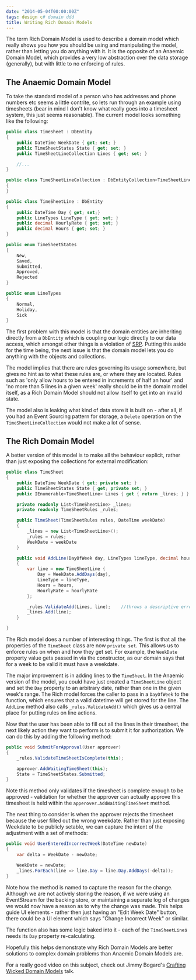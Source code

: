 ```yaml
---
date: "2014-05-04T00:00:00Z"
tags: design c# domain ddd
title: Writing Rich Domain Models
---
```


The term Rich Domain Model is used to describe a domain model which really shows you how you should be using and manipulating the model, rather than letting you do anything with it.  It is the opposite of an Anaemic Domain Model, which provides a very low abstraction over the data storage (generally), but with little to no enforcing of rules.

## The Anaemic Domain Model

To take the standard model of a person who has addresses and phone numbers etc seems a little contrite, so lets run through an example using timesheets (bear in mind I don't know what really goes into a timesheet system, this just seems reasonable).  The current model looks something like the following:

```csharp
public class TimeSheet : DbEntity
{
	public DateTime WeekDate { get; set; }
	public TimeSheetStates State { get; set; }
	public TimeSheetLineCollection Lines { get; set; }

	//...
}

public class TimeSheetLineCollection : DbEntityCollection<TimeSheetLine>
{
}

public class TimeSheetLine : DbEntity
{
	public DateTime Day { get; set;}
	public LineTypes LineType { get; set; }
	public decimal HourlyRate { get; set; }
	public decimal Hours { get; set; }
}

public enum TimeSheetStates
{
	New,
	Saved,
	Submitted,
	Approved,
	Rejected
}

public enum LineTypes
{
	Normal,
	Holiday,
	Sick
}
```

The first problem with this model is that the domain entities are inheriting directly from a `DbEntity` which is coupling our logic directly to our data access, which amongst other things is a violation of [SRP][blog-solid-srp].  Putting this aside for the time being, the next issue is that the domain model lets you do anything with the objects and collections.

The model implies that there are rules governing its usage somewhere, but gives no hint as to what these rules are, or where they are located.  Rules such as 'only allow hours to be entered in increments of half an hour' and 'no more than 5 lines in a given week' really should be in the domain model itself, as a Rich Domain Model should not allow itself to get into an invalid state.

The model also is leaking what kind of data store it is built on - after all, if you had an Event Sourcing pattern for storage, a `Delete` operation on the `TimeSheetLineCollection` would not make a lot of sense.

## The Rich Domain Model

A better version of this model is to make all the behaviour explicit, rather than just exposing the collections for external modification:

```csharp
public class TimeSheet
{
	public DateTime WeekDate { get; private set; }
	public TimeSheetStates State { get; private set; }
	public IEnumerable<TimeSheetLine> Lines { get { return _lines; } }

	private readonly List<TimeSheetLine> _lines;
	private readonly TimeSheetRules _rules;

	public TimeSheet(TimeSheetRules rules, DateTime weekDate)
	{
		_lines = new List<TimeSheetLine>();
		_rules = rules;
		WeekDate = weekDate
	}

	public void AddLine(DayOfWeek day, LineTypes lineType, decimal hours, decimal hourlyRate)
	{
		var line = new TimeSheetLine {
			Day = WeekDate.AddDays(day),
			LineType = lineType,
			Hours = hours,
			HourlyRate = hourlyRate
		};

		_rules.ValidateAdd(Lines, line);	//throws a descriptive error message if you can't do add.
		_lines.Add(line);
	}

}
```

The Rich model does a number of interesting things.  The first is that all the properties of the `TimeSheet` class are now `private set`.  This allows us to enforce rules on when and how they get set.  For example, the `WeekDate` property value gets passed in via the constructor, as our domain says that for a week to be valid it must have a weekdate.

The major improvement is in adding lines to the `TimeSheet`.  In the Anaemic version of the model, you could have just created a `TimeSheetLine` object and set the `Day` property to an arbitrary date, rather than one in the given week's range.  The Rich model forces the caller to pass in a `DayOfWeek` to the function, which ensures that a valid datetime will get stored for the line.  The `AddLine` method also calls `_rules.ValidateAdd()` which gives us a central place for putting rules on line actions.

Now that the user has been able to fill out all the lines in their timesheet, the next likely action they want to perform is to submit it for authorization.  We can do this by adding the following method:

```csharp
public void SubmitForApproval(User approver)
{
	_rules.ValidateTimeSheetIsComplete(this);

	approver.AddWaitingTimeSheet(this);
	State = TimeSheetStates.Submitted;
}
```

Note this method only validates if the timesheet is complete enough to be approved - validation for whether the approver can actually approve this timesheet is held within the `apperover.AddWaitingTimeSheet` method.

The next thing to consider is when the approver rejects the timesheet because the user filled out the wrong weekdate.  Rather than just exposing Weekdate to be publicly setable, we can capture the intent of the adjustment with a set of methods:

```csharp
public void UserEnteredIncorrectWeek(DateTime newDate)
{
	var delta = WeekDate - newDate;

	WeekDate = newDate;
	_lines.ForEach(line => line.Day = line.Day.AddDays(-delta));
}
```

Note how the method is named to capture the reason for the change.  Although we are not actively storing the reason, if we were using an EventStream for the backing store, or maintaining a separate log of changes we would now have a reason as to why the change was made.  This helps guide UI elements - rather then just having an "Edit Week Date" button, there could be a UI element which says "Change Incorrect Week" or similar.

The function also has some logic baked into it - each of the `TimeSheetLine`s needs its `Day` property re-calculating.

Hopefully this helps demonstrate why Rich Domain Models are better solutions to complex domain problems than Anaemic Domain Models are.

For a really good video on this subject, check out Jimmy Bogard's [Crafting Wicked Domain Models][wicked-domains] talk.

[blog-solid-srp]: http://andydote.co.uk/solid-principles-srp
[wicked-domains]: http://vimeo.com/43598193
